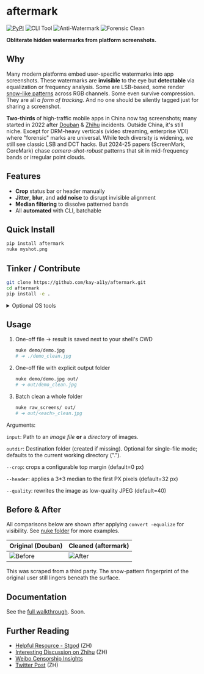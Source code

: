 # aftermark

[![PyPI](https://img.shields.io/pypi/v/aftermark.svg)](https://pypi.org/project/aftermark/)
![CLI Tool](https://img.shields.io/static/v1?label=CLI&message=Tool&color=000000&style=for-the-badge&logo=gnubash&logoColor=white)
![Anti-Watermark](https://img.shields.io/static/v1?label=Anti&message=Watermark&color=bd1e51&style=for-the-badge)
![Forensic Clean](https://img.shields.io/static/v1?label=Forensic&message=Clean&color=005f73&style=for-the-badge)

**Obliterate hidden watermarks from platform screenshots.**

## Why

Many modern platforms embed user-specific watermarks into app screenshots. These watermarks are **invisible** to the eye but **detectable** via equalization or frequency analysis. Some are LSB-based, some render [snow-like patterns](#before--after) across RGB channels. Some even survive compression. They are all *a form of tracking*. And no one should be silently tagged just for sharing a screenshot.

**Two-thirds** of high-traffic mobile apps in China now tag screenshots; many started in 2022 after [Douban](https://pandaily.com/douban-app-screenshots-contain-user-information-watermark) & [Zhihu](https://www.sixthtone.com/news/1011179) incidents. Outside China, it's still niche. Except for DRM-heavy verticals (video streaming, enterprise VDI) where "forensic" marks are universal. While tech diversity is widening, we still see classic LSB and DCT hacks. But 2024-25 papers (ScreenMark, CoreMark) chase *camera-shot-robust* patterns that sit in mid-frequency bands or irregular point clouds.

## Features

- **Crop** status bar or header manually
- **Jitter**, **blur**, and **add noise** to disrupt invisible alignment
- **Median filtering** to dissolve patterned bands
- All **automated** with CLI, batchable

## Quick Install

```bash
pip install aftermark
nuke myshot.png
```

## Tinker / Contribute

```bash
git clone https://github.com/kay-a11y/aftermark.git
cd aftermark
pip install -e .
```

<details> <summary>Optional OS tools</summary>

```bash
sudo apt install -y imagemagick libimage-exiftool-perl
```

* ImageMagick - equalize / compare / attacks
* ExifTool    - deep metadata wipe

</details>

## Usage

1. One-off file  →  result is saved next to your shell's CWD

    ```bash
    nuke demo/demo.jpg
    # ➜ ./demo_clean.jpg
    ```

2. One-off file with explicit output folder

    ```bash
    nuke demo/demo.jpg out/
    # ➜ out/demo_clean.jpg
    ```

3. Batch clean a whole folder

    ```bash
    nuke raw_screens/ out/
    # ➜ out/<each>_clean.jpg
    ```

Arguments:

`input`:
    Path to an *image file* **or** a *directory* of images.

`outdir`:
    Destination folder (created if missing). Optional for single-file mode;
    defaults to the current working directory (".").

`--crop`:
    crops a configurable top margin (default=0 px)

`--header`:
    applies a 3*3 median to the first PX pixels (default=32 px)

`--quality`:
    rewrites the image as low-quality JPEG (default=40)

## Before & After

All comparisons below are shown after applying `convert -equalize` for visibility. See [nuke folder](./artifacts/nuke/) for more examples.

| Original (Douban)          | Cleaned (aftermark)      |
| -------------------------- | ------------------------ |
| ![Before](artifacts/nuke/demo_eq.jpg) | ![After](artifacts/nuke/demo_clean_eq.jpg) |

This was scraped from a third party. The snow-pattern fingerprint of the original user still lingers beneath the surface.

## Documentation

See the [full walkthrough](https://kay-a11y.github.io/). Soon.

## Further Reading

* [Helpful Resource - Stgod](https://stgod.com/1482/) (ZH)
* [Interesting Discussion on Zhihu](https://www.zhihu.com/question/517690908) (ZH)
* [Weibo Censorship Insights](https://dpclab.org/china/dashboard/)
* [Twitter Post](https://x.com/inroading/status/1566338872837308416) (ZH)